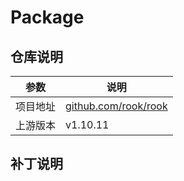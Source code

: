 # Package

## 仓库说明

| 参数         | 说明                                                   |
|------------|------------------------------------------------------|
| 项目地址       | [github.com/rook/rook](https://github.com/rook/rook) |
| 上游版本       | v1.10.11                                             |


## 补丁说明
